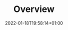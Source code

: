 ---
title: "Overview"
description: "Network construction and analysis using LASSO-based methods and single-cell RNA-Seq data."
date: 2022-01-18T19:58:14+01:00
lastmod: 2022-01-18T19:58:14+01:00
draft: false
images: []
---